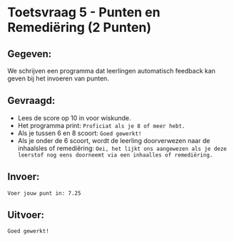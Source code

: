 # Toetsvraag 5 - Punten en Remediëring (2 Punten)

## Gegeven: 
We schrijven een programma dat leerlingen automatisch feedback kan geven bij het invoeren van punten. 

## Gevraagd: 

* Lees de score op 10 in voor wiskunde. 
* Het programma print: `Proficiat als je 8 of meer hebt.`
* Als je tussen 6 en 8 scoort: `Goed gewerkt!` 
* Als je onder de 6 scoort, wordt de leerling doorverwezen naar de inhaalsles of remediëring: `Oei, het lijkt ons aangewezen als je deze leerstof nog eens doorneemt via een inhaalles of remediëring.`

## Invoer: 

```
Voer jouw punt in: 7.25
```

## Uitvoer: 
```
Goed gewerkt!
``` 



